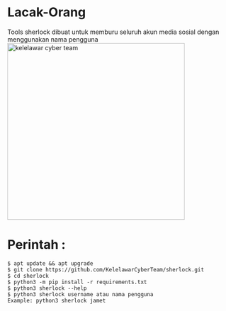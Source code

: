 # Lacak-Orang
Tools sherlock dibuat untuk memburu seluruh akun media sosial dengan menggunakan nama pengguna
<br>
<img src="https://g.top4top.io/p_2347fx92e0.jpg" width="400" height="400" alt="kelelawar cyber team">
<br>
   
# Perintah :

    $ apt update && apt upgrade
    $ git clone https://github.com/KelelawarCyberTeam/sherlock.git
    $ cd sherlock
    $ python3 -m pip install -r requirements.txt
    $ python3 sherlock --help
    $ python3 sherlock username atau nama pengguna
    Example: python3 sherlock jamet


